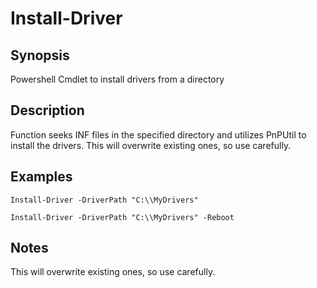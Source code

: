 # Install-Driver
## Synopsis
Powershell Cmdlet to install drivers from a directory
## Description
   Function seeks INF files in the specified directory and utilizes PnPUtil to install the drivers. This will overwrite existing ones, so use carefully.
## Examples
   `Install-Driver -DriverPath "C:\\MyDrivers"`
   
   `Install-Driver -DriverPath "C:\\MyDrivers" -Reboot`
## Notes
   This will overwrite existing ones, so use carefully.

